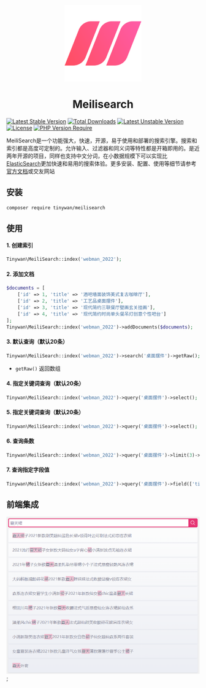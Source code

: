 <p align="center">
  <img src="./logo.svg" alt="Meilisearch" width="200" height="200" />
</p>

<h1 align="center">Meilisearch</h1>

[![Latest Stable Version](http://poser.pugx.org/tinywan/meilisearch/v)](https://packagist.org/packages/tinywan/meilisearch) 
[![Total Downloads](http://poser.pugx.org/tinywan/meilisearch/downloads)](https://packagist.org/packages/tinywan/meilisearch) 
[![Latest Unstable Version](http://poser.pugx.org/tinywan/meilisearch/v/unstable)](https://packagist.org/packages/tinywan/meilisearch) 
[![License](http://poser.pugx.org/tinywan/meilisearch/license)](https://packagist.org/packages/tinywan/meilisearch) 
[![PHP Version Require](http://poser.pugx.org/tinywan/meilisearch/require/php)](https://packagist.org/packages/tinywan/meilisearch)

MeiliSearch是一个功能强大，快速，开源，易于使用和部署的搜索引擎。搜索和索引都是高度可定制的。允许输入、过滤器和同义词等特性都是开箱即用的。是近两年开源的项目，同样也支持中文分词，在小数据规模下可以实现比[ElasticSearch](https://www.elastic.co/cn/elasticsearch/)更加快速和易用的搜索体验。更多安装、配置、使用等细节请参考[官方文档](https://docs.meilisearch.com/)或交友网站

## 安装

```sh
composer require tinywan/meilisearch
```

## 使用

#### 1. 创建索引

```php
Tinywan\MeiliSearch::index('webman_2022');
```

#### 2. 添加文档

```php
$documents = [
    ['id' => 1, 'title' => '酒吧墙面装饰美式复古咖啡厅'],
    ['id' => 2, 'title' => '工艺品桌面摆件'],
    ['id' => 3, 'title' => '现代简约三联餐厅壁画玄关挂画'],
    ['id' => 4, 'title' => '现代简约时尚单头餐吊灯创意个性吧台']
];
Tinywan\MeiliSearch::index('webman_2022')->addDocuments($documents);
```

#### 3. 默认查询（默认20条）

```php
Tinywan\MeiliSearch::index('webman_2022')->search('桌面摆件')->getRaw();
```

- `getRaw()` 返回数组

#### 4. 指定关键词查询（默认20条）

```php
Tinywan\MeiliSearch::index('webman_2022')->query('桌面摆件')->select();
```

#### 5. 指定关键词查询（默认20条）

```php
Tinywan\MeiliSearch::index('webman_2022')->query('桌面摆件')->select();
```

#### 6. 查询条数

```php
Tinywan\MeiliSearch::index('webman_2022')->query('桌面摆件')->limit(3)->select();
```

#### 7. 查询指定字段值

```php
Tinywan\MeiliSearch::index('webman_2022')->query('桌面摆件')->field(['title'])->select();
```

## 前端集成

![demo.png](./demo.png);